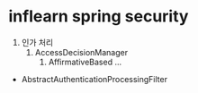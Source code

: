 # inflearn spring security

1. 인가 처리 
   1. AccessDecisionManager
      1. AffirmativeBased ...

* AbstractAuthenticationProcessingFilter
